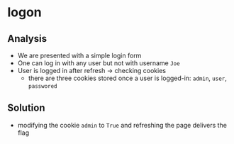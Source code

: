 # logon

## Analysis

- We are presented with a simple login form
- One can log in with any user but not with username `Joe`
- User is logged in after refresh -> checking cookies
  - there are three cookies stored once a user is logged-in: ```admin```, ```user```, `passwored`

## Solution

- modifying the cookie `admin` to `True` and refreshing the page delivers the flag